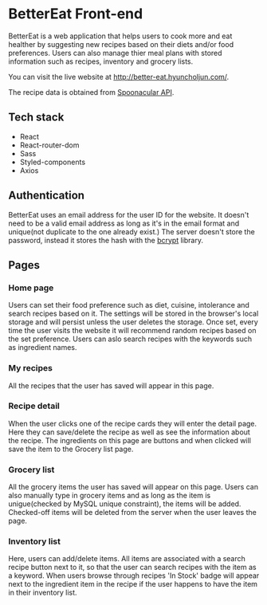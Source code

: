 # BetterEat Front-end

BetterEat is a web application that helps users to cook more and eat healther by suggesting new recipes based on their diets and/or food preferences. Users can also manage thier meal plans with stored information such as recipes, inventory and grocery lists.

You can visit the live website at http://better-eat.hyuncholjun.com/.

The recipe data is obtained from [Spoonacular API](https://spoonacular.com/food-api).

## Tech stack

- React
- React-router-dom
- Sass
- Styled-components
- Axios

## Authentication

BetterEat uses an email address for the user ID for the website. It doesn't need to be a valid email address as long as it's in the email format and unique(not duplicate to the one already exist.) The server doesn't store the password, instead it stores the hash with the [bcrypt](https://www.npmjs.com/package/bcrypt) library.

## Pages

### Home page

Users can set their food preference such as diet, cuisine, intolerance and search recipes based on it. The settings will be stored in the browser's local storage and will persist unless the user deletes the storage.
Once set, every time the user visits the website it will recommend random recipes based on the set preference. Users can aslo search recipes with the keywords such as ingredient names.

### My recipes

All the recipes that the user has saved will appear in this page.

### Recipe detail

When the user clicks one of the recipe cards they will enter the detail page. Here they can save/delete the recipe as well as see the information about the recipe.
The ingredients on this page are buttons and when clicked will save the item to the Grocery list page.

### Grocery list

All the grocery items the user has saved will appear on this page. Users can also manually type in grocery items and as long as the item is unigue(checked by MySQL unique constraint), the items will be added.
Checked-off items will be deleted from the server when the user leaves the page.

### Inventory list

Here, users can add/delete items. All items are associated with a search recipe button next to it, so that the user can search recipes with the item as a keyword.
When users browse through recipes 'In Stock' badge will appear next to the ingredient item in the recipe if the user happens to have the item in their inventory list.
